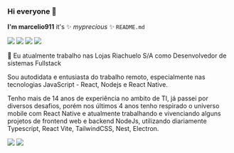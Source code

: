 ### Hi everyone 👋 
**I'm marcelio911** it's ✨ _myprecious_ ✨ `README.md`

[<img src="https://img.shields.io/badge/linkedin-%230077B5.svg?&style=for-the-badge&logo=linkedin&logoColor=white" />](https://www.linkedin.com/in/marcelio-oliveira-97972913/)
[<img src="https://img.shields.io/badge/instagram-%23E4405F.svg?&style=for-the-badge&logo=instagram&logoColor=white" />](https://instagram.com/marcelio911)
[<img src="https://img.shields.io/badge/twitter-%231DA1F2.svg?&style=for-the-badge&logo=twitter&logoColor=white" />](https://twitter.com/marcelio911)
[<img src="https://img.shields.io/badge/spotify-%231ED760.svg?&style=for-the-badge&logo=spotify&logoColor=white" />](https://open.spotify.com/user/22rcqief6megfugb5bgcq2zaq)

🔭 Eu atualmente trabalho nas Lojas Riachuelo S/A como Desenvolvedor de sistemas Fullstack

Sou autodidata e entusiasta do trabalho remoto, especialmente nas tecnologias JavaScript - React, Nodejs e React Native.

Tenho mais de 14 anos de experiência no ambito de TI, já passei por diversos desafios, porém nos últimos 4 anos tenho respirado o universo mobile com React Native
e atualmente trabalhando e vivenciando alguns projetos de frontend web e backend NodeJs, utilizando diariamente Typescript, React Vite, TailwindCSS, Nest, Electron.

<p>
  <img src="https://github-readme-stats.vercel.app/api?username=marcelio911&theme=dracula&line_height=27">
  <img src="https://github-readme-stats.vercel.app/api/top-langs/?username=marcelio911&hide=html,css,ruby,starlark,kotlin,python,handlebars,shell,objective-c&theme=dracula">
</p>
